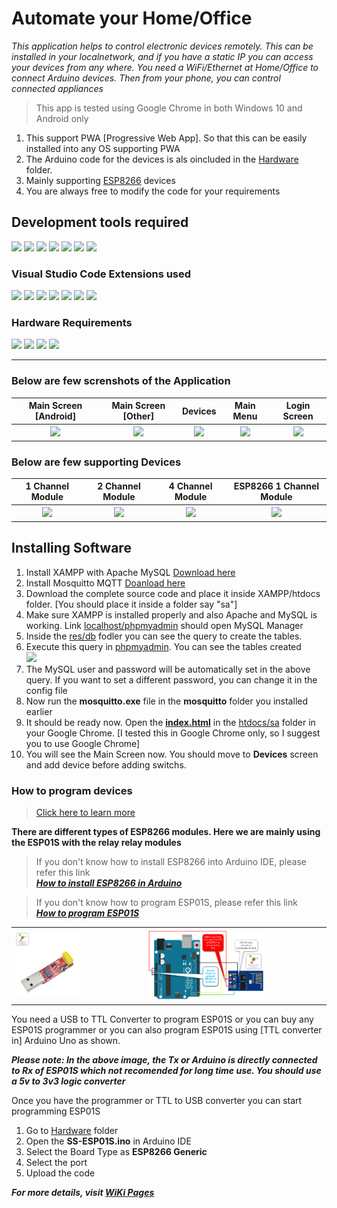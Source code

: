 # Automate your Home/Office      
_This application helps to control electronic devices remotely. This can be installed in your localnetwork, and if you have a static IP you can access your devices from any where. You need a WiFi/Ethernet at Home/Office to connect Arduino devices. Then from your phone, you can control connected appliances_    

> This app is tested using Google Chrome in both Windows 10 and Android only      

1. This support PWA [Progressive Web App]. So that this can be easily installed into any OS supporting PWA
1. The Arduino code for the devices is als oincluded in the [Hardware](https://github.com/ajumalp/Smart-Home/tree/master/Smart-Access/Hardware) folder. 
1. Mainly supporting [ESP8266](https://github.com/Erratums/ESP8266/wiki) devices 
1. You are always free to modify the code for your requirements     

## Development tools required 
[![](https://img.shields.io/badge/Visual%20Studio%20Code-1.46-blue)](https://code.visualstudio.com/)
[![](https://img.shields.io/badge/Arduino%20IDE-1.8.12-00979D)](https://www.arduino.cc/en/Main/Software)
[![](https://img.shields.io/badge/XAMPP-3.2.4-F06F25)](https://www.apachefriends.org/download.html)
![](https://img.shields.io/badge/PHP-7.2%20[XAMPP]-8892BF)
![](https://img.shields.io/badge/MySQL-XAMPP-4479A1)
[![](https://img.shields.io/badge/MQTT-Mosquitto-blueviolet)](https://mosquitto.org/download/)
[![](https://img.shields.io/badge/Onsen%20UI-2.10-F02E29)](https://onsen.io/)

### Visual Studio Code Extensions used 
[![](https://img.shields.io/badge/Arduino-Microsoft-blue)](https://marketplace.visualstudio.com/items?itemName=vsciot-vscode.vscode-arduino#review-details)
[![](https://img.shields.io/badge/C%2FC%2B%2B-Microsoft-blue)](https://marketplace.visualstudio.com/items?itemName=ms-vscode.cpptools#review-details)
[![](https://img.shields.io/badge/Debugger%20For%20Chrome-Microsoft-blue)](https://marketplace.visualstudio.com/items?itemName=msjsdiag.debugger-for-chrome#review-details)
[![](https://img.shields.io/badge/HTML%20CSS%20Support-ecmel-lightgrey)](https://marketplace.visualstudio.com/items?itemName=ecmel.vscode-html-css#review-details)
[![](https://img.shields.io/badge/JavaScript%20(ES6)%20code%20snippets-charalampos%20karypidis-yellow)](https://marketplace.visualstudio.com/items?itemName=xabikos.JavaScriptSnippets#review-details)
[![](https://img.shields.io/badge/PHP%20Debug-Felix%20Becker-blueviolet)](https://marketplace.visualstudio.com/items?itemName=felixfbecker.php-debug#review-details)
[![](https://img.shields.io/badge/PHP%20Intelephense-Ben%20Mewburn-blueviolet)](https://marketplace.visualstudio.com/items?itemName=bmewburn.vscode-intelephense-client#review-details)

### Hardware Requirements 
![](https://img.shields.io/badge/ESP01S-ESP8266-red)
![](https://img.shields.io/badge/USB%20to%20TTL%20converter-ESP01S%20Programmer-red)
![](https://img.shields.io/badge/Relay%20Module-Single%20or%20Multi%20Channel-red)
![](https://img.shields.io/badge/Power%20Supply-5%20Volt-red)      

---    
    
### Below are few screnshots of the Application    

<table>
    <tr>
        <th>Main Screen [Android]</th>
        <th>Main Screen [Other]</th>
        <th>Devices</th>
        <th>Main Menu</th>
        <th>Login Screen</th>
    </tr>
    <tr>
        <th>
            <img src="https://raw.githubusercontent.com/ajumalp/Smart-Home/master/Other/Images/Screenshots/sa-android-screen.jpg"/>
        </th>
        <th>
            <img src="https://raw.githubusercontent.com/ajumalp/Smart-Home/master/Other/Images/Screenshots/sa-iphone-screen.jpg"/>
        </th>
        <th>
            <img src="https://raw.githubusercontent.com/ajumalp/Smart-Home/master/Other/Images/Screenshots/sa-device-list.jpg"/>
        </th>
        <th>
            <img src="https://raw.githubusercontent.com/ajumalp/Smart-Home/master/Other/Images/Screenshots/sa-menu-screen.jpg"/>
        </th>
        <th>
            <img src="https://raw.githubusercontent.com/ajumalp/Smart-Home/master/Other/Images/Screenshots/sa-login-screen.jpg"/>
        </th>
    </tr>
</table>     

### Below are few supporting Devices      

<table>
    <tr>
        <th>1 Channel Module</th>
        <th>2 Channel Module</th>
        <th>4 Channel Module</th>
        <th>ESP8266 1 Channel Module</th>
    </tr>
    <tr>
        <th>
            <img src="https://raw.githubusercontent.com/ajumalp/Smart-Home/master/Other/Images/Devices/1-ch-relay-module.png"/>
        </th>
        <th>
            <img src="https://raw.githubusercontent.com/ajumalp/Smart-Home/master/Other/Images/Devices/2-ch-relay-module.png"/>
        </th>
        <th>
            <img src="https://raw.githubusercontent.com/ajumalp/Smart-Home/master/Other/Images/Devices/4-ch-relay-module.png"/>
        </th>
        <th>
            <img src="https://raw.githubusercontent.com/ajumalp/Smart-Home/master/Other/Images/Devices/esp8266-1-ch-relay-module.png"/>
        </th>
    </tr>
</table>      

## Installing Software    
1. Install XAMPP with Apache MySQL [Download here](https://www.apachefriends.org/download.html)
1. Install Mosquitto MQTT [Doanload here](https://mosquitto.org/download/)
1. Download the complete source code and place it inside XAMPP/htdocs folder. [You should place it inside a folder say "sa"]
1. Make sure XAMPP is installed properly and also Apache and MySQL is working. Link [localhost/phpmyadmin](http://localhost/phpmyadmin/) should open MySQL Manager 
1. Inside the [res/db](https://github.com/ajumalp/Smart-Home/tree/master/Smart-Access/res/db) fodler you can see the query to create the tables. 
1. Execute this query in [phpmyadmin](http://localhost/phpmyadmin/server_sql.php). You can see the tables created      
![](https://raw.githubusercontent.com/ajumalp/Smart-Home/master/Other/Images/Screenshots/sql-tables.png)      
1. The MySQL user and password will be automatically set in the above query. If you want to set a different password, you can change it in the config file 
1. Now run the **mosquitto.exe** file in the **mosquitto** folder you installed earlier 
1. It should be ready now. Open the [**index.html**](http://localhost/sa/index.html) in the [htdocs/sa](http://localhost/sa/) folder in your Google Chrome. [I tested this in Google Chrome only, so I suggest you to use Google Chrome]
1. You will see the Main Screen now. You should move to **Devices** screen and add device before adding switchs.

### How to program devices     
>[Click here to learn more](https://github.com/ajumalp/Smart-Home/wiki/How-to-program-Devices)       
     
**There are different types of ESP8266 modules. Here we are mainly using the ESP01S with the relay relay modules**      
      
> If you don't know how to install ESP8266 into Arduino IDE, please refer this link    
[**_How to install ESP8266 in Arduino_**](https://github.com/ajumalp/Smart-Home/wiki/How-to-Install-esp8266-on-Arduino)     

> If you don't know how to program ESP01S, please refer this link    
[**_How to program ESP01S_**](https://github.com/ajumalp/Smart-Home/wiki/How-to-program-ESP01S)

<table cellspacing="0" cellpadding="0">
    <tr>
        <th>
            <a href="https://github.com/ajumalp/Smart-Home/wiki/How-to-program-ESP01S"><img src="https://raw.githubusercontent.com/Erratums/ESP8266/master/images/esp01-progrm.png"/></a>
        </th>
        <th>
            <img src="https://raw.githubusercontent.com/Erratums/ESP8266/master/images/esp01-program-using-arduino-uno.png" width="50%"/>
        </th>
    </tr>
</table>      
You need a USB to TTL Converter to program ESP01S or you can buy any ESP01S programmer or you can also program ESP01S using [TTL converter in] Arduino Uno as shown.     

**_Please note: In the above image, the Tx or Arduino is directly connected to Rx of ESP01S which not recomended for long time use. You should use a 5v to 3v3 logic converter_**     
       
Once you have the programmer or TTL to USB converter you can start programming ESP01S     

1. Go to [Hardware](https://github.com/ajumalp/Smart-Home/tree/master/Smart-Access/Hardware) folder
1. Open the **SS-ESP01S.ino** in Arduino IDE
1. Select the Board Type as **ESP8266 Generic**
1. Select the port 
1. Upload the code 
      
**_For more details, visit [WiKi Pages](https://github.com/ajumalp/Smart-Home/wiki)_**    
